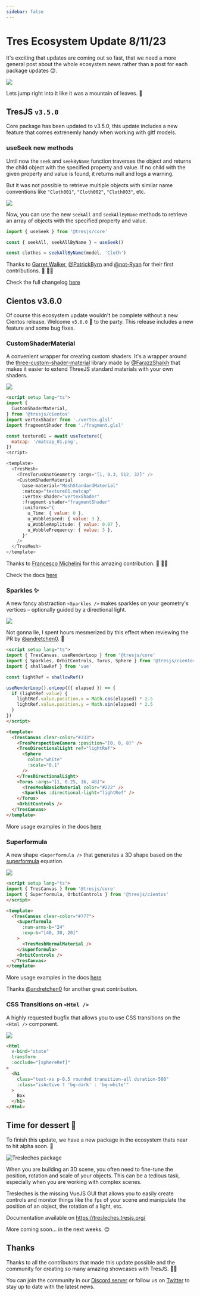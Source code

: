 ```yaml
---
sidebar: false
---
```


# Tres Ecosystem Update 8/11/23

It's exciting that updates are coming out so fast, that we need a more general post about the whole ecosystem news rather than a post for each package updates 😊.

![](https://media.giphy.com/media/ONxw4niC96zwk/giphy.gif)

Lets jump right into it like it was a mountain of leaves. 🍂

## TresJS `v3.5.0`

Core package has been updated to v3.5.0, this update includes a new feature that comes extrenemly handy when working with gltf models.

### useSeek new methods

Until now the `seek` and `seekByName` function traverses the object and returns the child object with the specified property and value. If no child with the given property and value is found, it returns null and logs a warning.

But it was not possible to retrieve multiple objects with similar name conventions like `"Cloth001"`, `"Cloth002"`, `"Cloth003"`, etc.

![](/blog/seek-all.png)

Now, you can use the new `seekAll` and `seekAllByName` methods to retrieve an array of objects with the specified property and value.

```ts
import { useSeek } from '@tresjs/core'

const { seekAll, seekAllByName } = useSeek()

const clothes = seekAllByName(model, 'Cloth')
```

Thanks to [Garret Walker](https://twitter.com/garrlker), [@PatrickByrn](https://github.com/PatrickByrn) and [@not-Ryan](https://github.com/not-Ryan) for their first contributions. 🎉 👏🏻

Check the full changelog [here](https://github.com/Tresjs/tres/releases/tag/3.5.0)

## Cientos v3.6.0

Of course this ecosystem update wouldn't be complete without a new Cientos release. Welcome `v3.6.0` 🎉 to the party. This release includes a new feature and some bug fixes.

### CustomShaderMaterial

A convenient wrapper for creating custom shaders. It's a wrapper around the [three-custom-shader-material](https://github.com/FarazzShaikh/THREE-CustomShaderMaterial) library made by [@FarazzShaikh](https://github.com/FarazzShaikh) that makes it easier to extend ThreeJS standard materials with your own shaders.

![](/blog/custom-shader-material.png)

```html
<script setup lang="ts">
import {
  CustomShaderMaterial,
} from '@tresjs/cientos'
import vertexShader from './vertex.glsl'
import fragmentShader from './fragment.glsl'

const texture01 = await useTexture({
  matcap: '/matcap_01.png',
})
<script>

<template>
  <TresMesh>
    <TresTorusKnotGeometry :args="[1, 0.3, 512, 32]" />
    <CustomShaderMaterial
      base-material="MeshStandardMaterial"
      :matcap="texture01.matcap"
      :vertex-shader="vertexShader"
      :fragment-shader="fragmentShader"
      :uniforms="{
        u_Time: { value: 0 },
        u_WobbleSpeed: { value: 3 },
        u_WobbleAmplitude: { value: 0.07 },
        u_WobbleFrequency: { value: 3 },
      }"
    />
  </TresMesh>
</template>
```

Thanks to [Francesco Michelini](https://twitter.com/fra_michelini) for this amazing contribution. 🎉 👏🏻

Check the docs [here](https://cientos.tresjs.org/guide/materials/custom-shader-material.html#trescustomshadermaterial)

### Sparkles ✨

A new fancy abstraction `<Sparkles />` makes sparkles on your geometry's vertices – optionally guided by a directional light.

![](/blog/sparkles.png)

Not gonna lie,  I spent hours mesmerized by this effect when reviewing the PR by [@andretchen0](https://github.com/andretchen0). 🤤

```html
<script setup lang="ts">
import { TresCanvas, useRenderLoop } from '@tresjs/core'
import { Sparkles, OrbitControls, Torus, Sphere } from '@tresjs/cientos'
import { shallowRef } from 'vue'

const lightRef = shallowRef()

useRenderLoop().onLoop(({ elapsed }) => {
  if (lightRef.value) {
    lightRef.value.position.x = Math.cos(elapsed) * 2.5
    lightRef.value.position.y = Math.sin(elapsed) * 2.5
  }
})
</script>

<template>
  <TresCanvas clear-color="#333">
    <TresPerspectiveCamera :position="[0, 0, 8]" />
    <TresDirectionalLight ref="lightRef">
      <Sphere
        color="white"
        :scale="0.1"
      />
    </TresDirectionalLight>
    <Torus :args="[1, 0.25, 16, 48]">
      <TresMeshBasicMaterial color="#222" />
      <Sparkles :directional-light="lightRef" />
    </Torus>
    <OrbitControls />
  </TresCanvas>
</template>
```

More usage examples in the docs [here](https://cientos.tresjs.org/guide/staging/sparkles.html#sparkles)

### Superformula 

A new shape `<Superformula />` that generates a 3D shape based on the [superformula](https://en.wikipedia.org/wiki/Superformula) equation.

![](/blog/superformula.gif)


```html
<script setup lang="ts">
import { TresCanvas } from '@tresjs/core'
import { Superformula, OrbitControls } from '@tresjs/cientos'
</script>

<template>
  <TresCanvas clear-color="#777">
    <Superformula
      :num-arms-b="24"
      :exp-b="[40, 30, 20]"
    >
      <TresMeshNormalMaterial />
    </Superformula>
    <OrbitControls />
  </TresCanvas>
</template>
```

More usage examples in the docs [here](https://cientos.tresjs.org/guide/shapes/superformula.html#superformula)

Thanks [@andretchen0](https://github.com/andretchen0) for another great contribution.

### CSS Transitions on `<Html />`

A highly requested bugfix that allows you to use CSS transitions on the `<Html />` component.

![](/blog/html-css-transitions-fix.gif)


```html
<Html
  v-bind="state"
  transform
  :occlude="[sphereRef]"
>
  <h1
    class="text-xs p-0.5 rounded transition-all duration-500"
    :class="isActive ? 'bg-dark' : 'bg-white'"
  >
    Box
  </h1>
</Html>
```

## Time for dessert 🍰

To finish this update, we have a new package in the ecosystem thats near to hit alpha soon. 🎉

![Tresleches package](/blog/tres-leches.png)

When you are building an 3D scene, you often need to fine-tune the position, rotation and scale of your objects. This can be a tedious task, especially when you are working with complex scenes.

Tresleches is the missing VueJS GUI that allows you to easily create controls and monitor things like the `fps` of your scene and manipulate the position of an object, the rotation of a light, etc.

Documentation available on https://tresleches.tresjs.org/

More coming soon... in the next weeks. 😊

## Thanks

Thanks to all the contributors that made this update possible and the community for creating so many amazing showcases with TresJS. 🙏🏻

You can join the community in our [Discord server](https://discord.gg/UCr96AQmWn) or follow us on [Twitter](https://twitter.com/tresjs_dev) to stay up to date with the latest news.